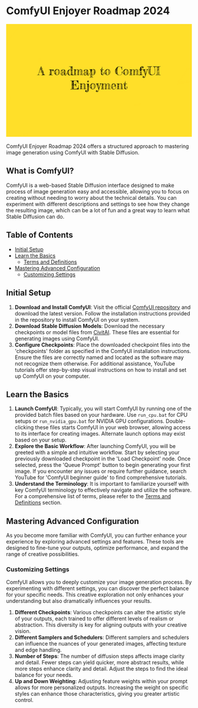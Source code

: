 # ComfyUI Enjoyer Roadmap 2024

![A roadmap to ComfyUI enjoyment](assets/thumbnail.png)

ComfyUI Enjoyer Roadmap 2024 offers a structured approach to mastering image generation using ComfyUI with Stable Diffusion.

## What is ComfyUI?

ComfyUI is a web-based Stable Diffusion interface designed to make process of image generation easy and accessible, allowing you to focus on creating without needing to worry about the technical details. You can experiment with different descriptions and settings to see how they change the resulting image, which can be a lot of fun and a great way to learn what Stable Diffusion can do.

## Table of Contents

- [Initial Setup](#initial-setup)
- [Learn the Basics](#learn-the-basics)
	- [Terms and Definitions](terms-and-definitions.md)
- [Mastering Advanced Configuration](#mastering-advanced-configuration)
	- [Customizing Settings](#customizing-settings)

## Initial Setup

1. **Download and Install ComfyUI**: Visit the official <a href="https://github.com/comfyanonymous/ComfyUI" target="_blank">ComfyUI repository</a> and download the latest version. Follow the installation instructions provided in the repository to install ComfyUI on your system.
2. **Download Stable Diffusion Models**: Download the necessary checkpoints or model files from <a href="https://civitai.com" target="_blank">CivitAI</a>. These files are essential for generating images using ComfyUI.
3. **Configure Checkpoints**: Place the downloaded checkpoint files into the 'checkpoints' folder as specified in the ComfyUI installation instructions. Ensure the files are correctly named and located as the software may not recognize them otherwise. For additional assistance, YouTube tutorials offer step-by-step visual instructions on how to install and set up ComfyUI on your computer.

## Learn the Basics

1. **Launch ComfyUI**: Typically, you will start ComfyUI by running one of the provided batch files based on your hardware. Use `run_cpu.bat` for CPU setups or `run_nvidia_gpu.bat` for NVIDIA GPU configurations. Double-clicking these files starts ComfyUI in your web browser, allowing access to its interface for creating images. Alternate launch options may exist based on your setup.
2. **Explore the Basic Workflow**: After launching ComfyUI, you will be greeted with a simple and intuitive workflow. Start by selecting your previously downloaded checkpoint in the 'Load Checkpoint' node. Once selected, press the 'Queue Prompt' button to begin generating your first image. If you encounter any issues or require further guidance, search YouTube for 'ComfyUI beginner guide' to find comprehensive tutorials.
3. **Understand the Terminology**: It is important to familiarize yourself with key ComfyUI terminology to effectively navigate and utilize the software. For a comprehensive list of terms, please refer to the [Terms and Definitions](terms-and-definitions.md) section.

## Mastering Advanced Configuration

As you become more familiar with ComfyUI, you can further enhance your experience by exploring advanced settings and features. These tools are designed to fine-tune your outputs, optimize performance, and expand the range of creative possibilities.

### Customizing Settings

ComfyUI allows you to deeply customize your image generation process. By experimenting with different settings, you can discover the perfect balance for your specific needs. This creative exploration not only enhances your understanding but also dramatically influences your results.

1. **Different Checkpoints**: Various checkpoints can alter the artistic style of your outputs, each trained to offer different levels of realism or abstraction. This diversity is key for aligning outputs with your creative vision.
2. **Different Samplers and Schedulers**: Different samplers and schedulers can influence the nuances of your generated images, affecting texture and edge handling.
3. **Number of Steps**: The number of diffusion steps affects image clarity and detail. Fewer steps can yield quicker, more abstract results, while more steps enhance clarity and detail. Adjust the steps to find the ideal balance for your needs.
4. **Up and Down Weighting**: Adjusting feature weights within your prompt allows for more personalized outputs. Increasing the weight on specific styles can enhance those characteristics, giving you greater artistic control.
